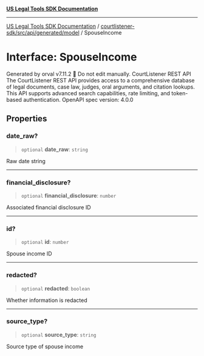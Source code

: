[**US Legal Tools SDK Documentation**](../../../../../../README.md)

***

[US Legal Tools SDK Documentation](../../../../../../README.md) / [courtlistener-sdk/src/api/generated/model](../README.md) / SpouseIncome

# Interface: SpouseIncome

Generated by orval v7.11.2 🍺
Do not edit manually.
CourtListener REST API
The CourtListener REST API provides access to a comprehensive database of legal documents, case law, judges, oral arguments, and citation lookups. This API supports advanced search capabilities, rate limiting, and token-based authentication.
OpenAPI spec version: 4.0.0

## Properties

### date\_raw?

> `optional` **date\_raw**: `string`

Raw date string

***

### financial\_disclosure?

> `optional` **financial\_disclosure**: `number`

Associated financial disclosure ID

***

### id?

> `optional` **id**: `number`

Spouse income ID

***

### redacted?

> `optional` **redacted**: `boolean`

Whether information is redacted

***

### source\_type?

> `optional` **source\_type**: `string`

Source type of spouse income
